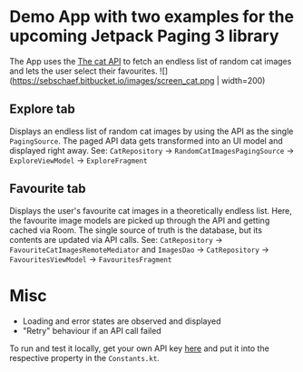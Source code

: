 # Demo App with two examples for the upcoming Jetpack Paging 3 library

The App uses the [The cat API](https://thecatapi.com/) to fetch an endless list of random cat images and lets the user select their favourites.
![](https://sebschaef.bitbucket.io/images/screen_cat.png | width=200)

## Explore tab
Displays an endless list of random cat images by using the API as the single `PagingSource`. The paged API data gets transformed into an UI model and displayed right away.
See: `CatRepository` -> `RandomCatImagesPagingSource` -> `ExploreViewModel` -> `ExploreFragment`

## Favourite tab
Displays the user's favourite cat images in a theoretically endless list. Here, the favourite image models are picked up through the API and getting cached via Room. The single source of truth is the database, but its contents are updated via API calls.
See: `CatRepository` -> `FavouriteCatImagesRemoteMediator` and `ImagesDao` -> `CatRepository` -> `FavouritesViewModel` -> `FavouritesFragment`

# Misc
* Loading and error states are observed and displayed
* "Retry" behaviour if an API call failed

To run and test it locally, get your own API key [here](https://thecatapi.com/signup) and put it into the respective property in the `Constants.kt`.